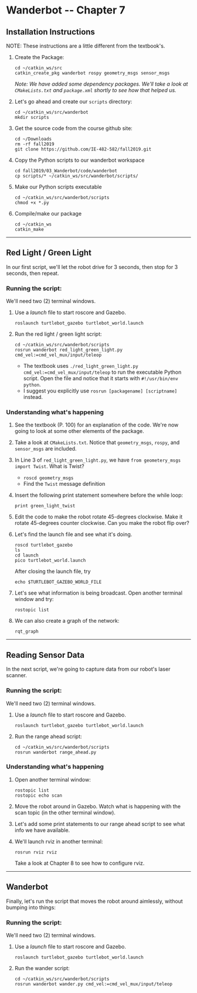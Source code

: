 # Wanderbot -- Chapter 7


## Installation Instructions

NOTE: These instructions are a little different from the textbook's.

1.  Create the Package:
    ```
    cd ~/catkin_ws/src
    catkin_create_pkg wanderbot rospy geometry_msgs sensor_msgs
    ```
    *Note: We have added some dependency packages.  We'll take a look at `CMakeLists.txt` and `package.xml` shortly to see how that helped us.*
    
2. Let's go ahead and create our `scripts` directory:
    ```
    cd ~/catkin_ws/src/wanderbot
    mkdir scripts
    ```
        
3. Get the source code from the course github site:
    ```
    cd ~/Downloads
    rm -rf fall2019
    git clone https://github.com/IE-482-582/fall2019.git
    ```
        
 4. Copy the Python scripts to our wanderbot workspace
    ```
    cd fall2019/03_Wanderbot/code/wanderbot
    cp scripts/* ~/catkin_ws/src/wanderbot/scripts/
    ```
    
 5. Make our Python scripts executable
    ```
    cd ~/catkin_ws/src/wanderbot/scripts
    chmod +x *.py
    ```
    
6. Compile/make our package

    ```
    cd ~/catkin_ws
    catkin_make
    ```
        
---

## Red Light / Green Light
In our first script, we'll let the robot drive for 3 seconds, then stop for 3 seconds, then repeat.

### Running the script:
We'll need two (2) terminal windows.

1. Use a *launch* file to start roscore and Gazebo.

    ```
    roslaunch turtlebot_gazebo turtlebot_world.launch
    ```

2. Run the red light / green light script:

    ```
    cd ~/catkin_ws/src/wanderbot/scripts
    rosrun wanderbot red_light_green_light.py cmd_vel:=cmd_vel_mux/input/teleop
    ```
    
    - The textbook uses `./red_light_green_light.py cmd_vel:=cmd_vel_mux/input/teleop` to run the executable Python script.  Open the file and notice that it starts with `#!/usr/bin/env python`.  
    - I suggest you explicitly use `rosrun [packagename] [scriptname]` instead.

### Understanding what's happening
1. See the textbook (P. 100) for an explanation of the code.  We're now going to look at some other elements of the package.
2. Take a look at `CMakeLists.txt`.  Notice that `geometry_msgs`, `rospy`, and `sensor_msgs` are included.
3. In Line 3 of `red_light_green_light.py`, we have `from geometery_msgs import Twist`.  What is Twist?
    - `roscd geometry_msgs`
    - Find the `Twist` message definition
4. Insert the following print statement somewhere before the while loop:
    ```
    print green_light_twist
    ```
5. Edit the code to make the robot rotate 45-degrees clockwise.  Make it rotate 45-degrees counter clockwise.  Can you make the robot flip over?
6. Let's find the launch file and see what it's doing.
    ```
    roscd turtlebot_gazebo
    ls
    cd launch
    pico turtlebot_world.launch
    ```
    
    After closing the launch file, try
    ```
    echo $TURTLEBOT_GAZEBO_WORLD_FILE
    ```    
7. Let's see what information is being broadcast.  Open another terminal window and try:
    ```
    rostopic list
    ```
8. We can also create a graph of the network:
    ```
    rqt_graph
    ```
    
---

## Reading Sensor Data
In the next script, we're going to capture data from our robot's laser scanner.

### Running the script:
We'll need two (2) terminal windows.
    
1. Use a *launch* file to start roscore and Gazebo.
    
   ```
   roslaunch turtlebot_gazebo turtlebot_world.launch
   ```

    
2. Run the range ahead script:
    
   ```
   cd ~/catkin_ws/src/wanderbot/scripts
   rosrun wanderbot range_ahead.py
   ```

### Understanding what's happening

1. Open another terminal window:
    ```
    rostopic list
    rostopic echo scan
    ```
    
2. Move the robot around in Gazebo.  Watch what is happening with the scan topic (in the other terminal window).

3. Let's add some print statements to our range ahead script to see what info we have available.

4. We'll launch rviz in another terminal:
    ```
    rosrun rviz rviz
    ```
   Take a look at Chapter 8 to see how to configure rviz.
   
---

## Wanderbot

Finally, let's run the script that moves the robot around aimlessly, without bumping into things:

### Running the script:
We'll need two (2) terminal windows.

1.  Use a *launch* file to start roscore and Gazebo.

    ```
    roslaunch turtlebot_gazebo turtlebot_world.launch
    ```

2. Run the wander script:

    ```
    cd ~/catkin_ws/src/wanderbot/scripts
    rosrun wanderbot wander.py cmd_vel:=cmd_vel_mux/input/teleop
    ```
    



